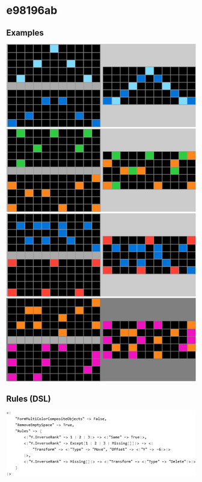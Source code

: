 # e98196ab

## Examples

![ARC examples for e98196ab](examples.png?raw=true)

## Rules (DSL)

![DSL rules for e98196ab](rules.png?raw=true)

